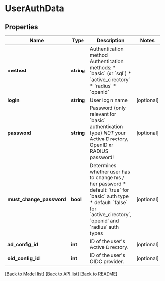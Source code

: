 # UserAuthData

## Properties
Name | Type | Description | Notes
------------ | ------------- | ------------- | -------------
**method** | **string** | Authentication method  Authentication methods: * &#x60;basic&#x60; (or &#x60;sql&#x60;) * &#x60;active_directory&#x60; * &#x60;radius&#x60; * &#x60;openid&#x60; | 
**login** | **string** | User login name | [optional] 
**password** | **string** | Password (only relevant for &#x60;basic&#x60; authentication type) *NOT* your Active Directory, OpenID or RADIUS password! | [optional] 
**must_change_password** | **bool** | Determines whether user has to change his / her password * default: &#x60;true&#x60; for &#x60;basic&#x60; auth type * default: &#x60;false&#x60; for &#x60;active_directory&#x60;, &#x60;openid&#x60; and &#x60;radius&#x60; auth types | [optional] 
**ad_config_id** | **int** | ID of the user&#39;s Active Directory. | [optional] 
**oid_config_id** | **int** | ID of the user&#39;s OIDC provider. | [optional] 

[[Back to Model list]](../README.md#documentation-for-models) [[Back to API list]](../README.md#documentation-for-api-endpoints) [[Back to README]](../README.md)


